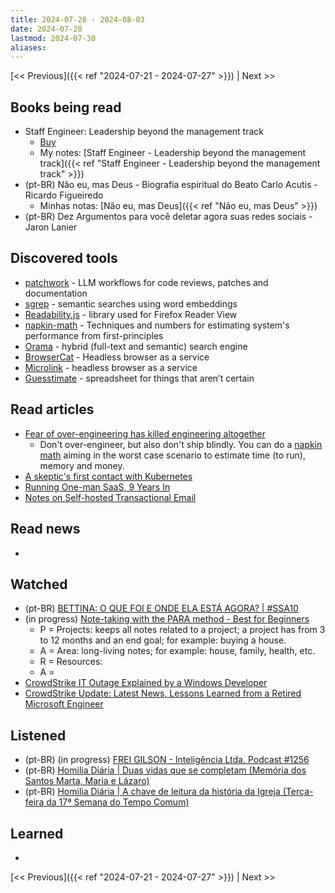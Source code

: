 ```yaml
---
title: 2024-07-28 - 2024-08-03
date: 2024-07-28
lastmod: 2024-07-30
aliases:
---
```


[<< Previous]({{< ref "2024-07-21 - 2024-07-27" >}}) | Next >>

## Books being read
- Staff Engineer: Leadership beyond the management track
	- [Buy](https://staffeng.com/book)
	- My notes: [Staff Engineer - Leadership beyond the management track]({{< ref "Staff Engineer - Leadership beyond the management track" >}})
- (pt-BR) Não eu, mas Deus - Biografia espiritual do Beato Carlo Acutis - Ricardo Figueiredo
	- Minhas notas: [Não eu, mas Deus]({{< ref "Não eu, mas Deus" >}})
- (pt-BR) Dez Argumentos para você deletar agora suas redes sociais - Jaron Lanier

## Discovered tools
- [patchwork](https://github.com/patched-codes/patchwork) - LLM workflows for code reviews, patches and documentation
- [sgrep](https://github.com/arunsupe/semantic-grep) - semantic searches using word embeddings
- [Readability.js](https://github.com/mozilla/readability) - library used for Firefox Reader View
- [napkin-math](https://github.com/sirupsen/napkin-math) - Techniques and numbers for estimating system's performance from first-principles
- [Orama](https://askorama.ai/) - hybrid (full-text and semantic) search engine
- [BrowserCat](https://www.browsercat.com/) - Headless browser as a service
- [Microlink](https://microlink.io/) - headless browser as a service
- [Guesstimate](https://www.getguesstimate.com/) - spreadsheet for things that aren’t certain

## Read articles
- [Fear of over-engineering has killed engineering altogether](https://fika.bar/blogs/paoramen/fear-of-over-engineering-has-killed-engineering-altogether-01J3MM2Y3RGK8AZWYHHFJMAGJJ)
    * Don't over-engineer, but also don't ship blindly. You can do a
      [napkin math](https://github.com/sirupsen/napkin-math) aiming in the worst
      case scenario to estimate time (to run), memory and money.
- [A skeptic's first contact with Kubernetes](https://blog.davidv.dev/posts/first-contact-with-k8s/)
- [Running One-man SaaS, 9 Years In](https://blog.healthchecks.io/2024/07/running-one-man-saas-9-years-in/)
- [Notes on Self-hosted Transactional Email](https://blog.healthchecks.io/2023/08/notes-on-self-hosted-transactional-email/)

## Read news
-

## Watched
- (pt-BR) [BETTINA: O QUE FOI E ONDE ELA ESTÁ AGORA? | #SSA10](https://www.youtube.com/watch?v=D-idOp2nuTQ)
- (in progress) [Note-taking with the PARA method - Best for Beginners](https://www.youtube.com/watch?v=oxUVn37-Igk)
    * P = Projects: keeps all notes related to a project; a project has from 3
      to 12 months and an end goal; for example: buying a house.
    * A = Area: long-living notes; for example: house, family, health, etc.
    * R = Resources:
    * A =
- [CrowdStrike IT Outage Explained by a Windows Developer](https://www.youtube.com/watch?v=wAzEJxOo1ts)
- [CrowdStrike Update: Latest News, Lessons Learned from a Retired Microsoft Engineer](https://www.youtube.com/watch?v=ZHrayP-Y71Q)

## Listened
- (pt-BR) (in progress) [FREI GILSON - Inteligência Ltda. Podcast #1256](https://www.youtube.com/watch?v=YGlnFTrs5lY)
- (pt-BR) [Homilia Diária | Duas vidas que se completam (Memória dos Santos Marta, Maria e Lázaro)](https://www.youtube.com/watch?v=G2GYOQGa6t4)
- (pt-BR) [Homilia Diária | A chave de leitura da história da Igreja (Terça-feira da 17ª Semana do Tempo Comum)](https://www.youtube.com/watch?v=rCRMg5QWkW4)

## Learned
-

[<< Previous]({{< ref "2024-07-21 - 2024-07-27" >}}) | Next >>
